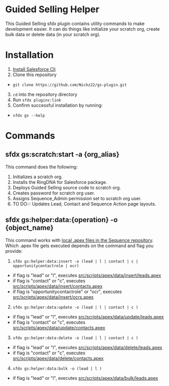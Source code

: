 Guided Selling Helper
======

This Guided Selling sfdx plugin contains utility commands to make development easier. It can do things like initialize your scratch org, create bulk data or delete data (in your scratch org).

# Installation
1. [Install Salesforce Cli](https://developer.salesforce.com/tools/sfdxcli)
2. Clone this repository
  * `git clone https://github.com/Nickz22/gs-plugin.git`
3. `cd` into the repository directory
4. Run `sfdx plugins:link`
5. Confirm successful installation by running:
  * `sfdx gs --help`
  
# Commands
## sfdx gs:scratch:start -a {org_alias}
This command does the following: 
1. Initializes a scratch org.
2. Installs the RingDNA for Salesforce package.
3. Deploys Guided Selling source code to scratch org.
4. Creates password for scratch org user.
5. Assigns Sequence_Admin permission set to scratch org user.
6. TO DO::: Updates Lead, Contact and Sequence Action page layouts.

## sfdx gs:helper:data:{operation} -o {object_name}
This command works with [local .apex files in the Sequence repository](https://github.com/ringdna/sequence/tree/Sequence-QA/src/scripts/apex/data). Which .apex file gets executed depends on the command and flag you provide:
1. `sfdx gs:helper:data:insert -o (lead | l | contact | c | opportunitycontactrole | ocr)`
  * if flag is "lead" or "l", executes [src/scripts/apex/data/insert/leads.apex](https://github.com/ringdna/sequence/blob/Sequence-QA/src/scripts/apex/data/insert/leads.apex)
  * if flag is "contact" or "c", executes [src/scripts/apex/data/insert/contacts.apex](https://github.com/ringdna/sequence/blob/Sequence-QA/src/scripts/apex/data/insert/contacts.apex)
  * if flag is "opportunitycontactrole" or "ocr", executes [src/scripts/apex/data/insert/ocrs.apex](https://github.com/ringdna/sequence/blob/Sequence-QA/src/scripts/apex/data/insert/ocrs.apex)
2. `sfdx gs:helper:data:update -o (lead | l | contact | c )`
  * if flag is "lead" or "l", executes [src/scripts/apex/data/update/leads.apex](https://github.com/ringdna/sequence/blob/Sequence-QA/src/scripts/apex/data/update/leads.apex)
  * if flag is "contact" or "c", executes [src/scripts/apex/data/update/contacts.apex](https://github.com/ringdna/sequence/blob/Sequence-QA/src/scripts/apex/data/update/contacts.apex)
3. `sfdx gs:helper:data:delete -o (lead | l | contact | c )`
  * if flag is "lead" or "l", executes [src/scripts/apex/data/delete/leads.apex](https://github.com/ringdna/sequence/blob/Sequence-QA/src/scripts/apex/data/delete/leads.apex)
  * if flag is "contact" or "c", executes [src/scripts/apex/data/delete/contacts.apex](https://github.com/ringdna/sequence/blob/Sequence-QA/src/scripts/apex/data/delete/contacts.apex)
4. `sfdx gs:helper:data:bulk -o (lead | l )`
  * if flag is "lead" or "l", executes [src/scripts/apex/data/bulk/leads.apex](https://github.com/ringdna/sequence/blob/Sequence-QA/src/scripts/apex/data/bulk/leads.apex)
  
